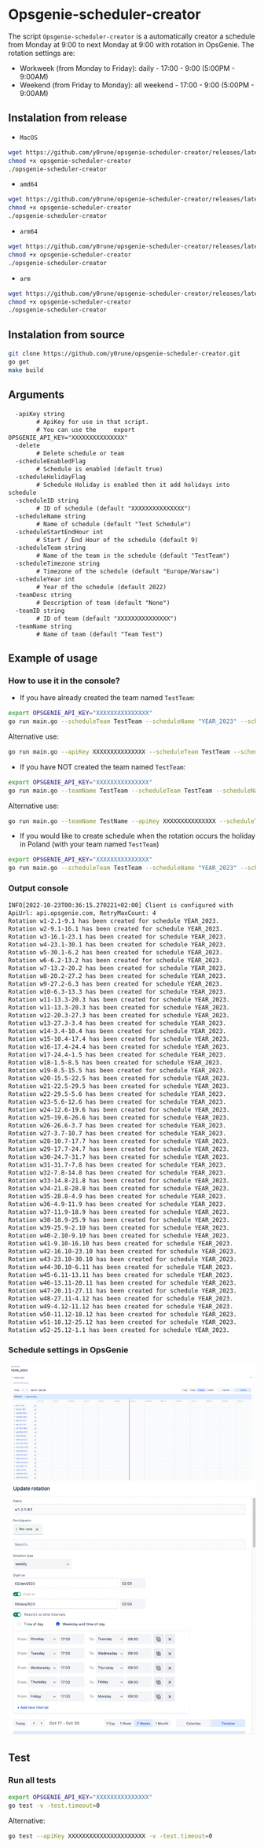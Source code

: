 # Opsgenie-scheduler-creator

The script `Opsgenie-scheduler-creator` is a automatically creator a schedule
from Monday at 9:00 to next Monday at 9:00 with rotation in OpsGenie.
The rotation settings are:

- Workweek (from Monday to Friday): daily - 17:00 - 9:00 (5:00PM - 9:00AM)
- Weekend (from Friday to Monday): all weekend - 17:00 - 9:00 (5:00PM - 9:00AM)

## Instalation from release

- `MacOS`

```bash
wget https://github.com/y0rune/opsgenie-scheduler-creator/releases/latest/download/opsgenie-scheduler-creator-darwin-amd64 -O opsgenie-scheduler-creator
chmod +x opsgenie-scheduler-creator
./opsgenie-scheduler-creator
```

- `amd64`

```bash
wget https://github.com/y0rune/opsgenie-scheduler-creator/releases/latest/download/opsgenie-scheduler-creator-linux-amd64 -O opsgenie-scheduler-creator
chmod +x opsgenie-scheduler-creator
./opsgenie-scheduler-creator
```

- `arm64`

```bash
wget https://github.com/y0rune/opsgenie-scheduler-creator/releases/latest/download/opsgenie-scheduler-creator-linux-arm64 -O opsgenie-scheduler-creator
chmod +x opsgenie-scheduler-creator
./opsgenie-scheduler-creator
```

- `arm`

```bash
wget https://github.com/y0rune/opsgenie-scheduler-creator/releases/latest/download/opsgenie-scheduler-creator-linux-arm -O opsgenie-scheduler-creator
chmod +x opsgenie-scheduler-creator
./opsgenie-scheduler-creator
```

## Instalation from source

```bash
git clone https://github.com/y0rune/opsgenie-scheduler-creator.git
go get
make build
```

## Arguments

```
  -apiKey string
        # ApiKey for use in that script.
        # You can use the     export OPSGENIE_API_KEY="XXXXXXXXXXXXXXX"
  -delete
        # Delete schedule or team
  -scheduleEnabledFlag
        # Schedule is enabled (default true)
  -scheduleHolidayFlag
        # Schedule Holiday is enabled then it add holidays into schedule
  -scheduleID string
        # ID of schedule (default "XXXXXXXXXXXXXXX")
  -scheduleName string
        # Name of schedule (default "Test Schedule")
  -scheduleStartEndHour int
        # Start / End Hour of the schedule (default 9)
  -scheduleTeam string
        # Name of the team in the schedule (default "TestTeam")
  -scheduleTimezone string
        # Timezone of the schedule (default "Europe/Warsaw")
  -scheduleYear int
        # Year of the schedule (default 2022)
  -teamDesc string
        # Description of team (default "None")
  -teamID string
        # ID of team (default "XXXXXXXXXXXXXXX")
  -teamName string
        # Name of team (default "Team Test")
```

## Example of usage

### How to use it in the console?

- If you have already created the team named `TestTeam`:

```bash
export OPSGENIE_API_KEY="XXXXXXXXXXXXXXX"
go run main.go --scheduleTeam TestTeam --scheduleName "YEAR_2023" --scheduleYear 2023
```

Alternative use:

```bash
go run main.go --apiKey XXXXXXXXXXXXXXX --scheduleTeam TestTeam --scheduleName "YEAR_2023" --scheduleYear 2023
```

- If you have NOT created the team named `TestTeam`:

```bash
export OPSGENIE_API_KEY="XXXXXXXXXXXXXXX"
go run main.go --teamName TestTeam --scheduleTeam TestTeam --scheduleName "YEAR_2023" --scheduleYear 2023
```

Alternative use:

```bash
go run main.go --teamName TestName --apiKey XXXXXXXXXXXXXXX --scheduleTeam TestTeam --scheduleName "YEAR_2023" --scheduleYear 2023
```

- If you would like to create schedule when the rotation occurs the holiday in
  Poland (with your team named `TestTeam`)

```bash
export OPSGENIE_API_KEY="XXXXXXXXXXXXXXX"
go run main.go --scheduleTeam TestTeam --scheduleName "YEAR_2023" --scheduleYear 2023 --scheduleHolidayFlag true
```

### Output console

```
INFO[2022-10-23T00:36:15.270221+02:00] Client is configured with ApiUrl: api.opsgenie.com, RetryMaxCount: 4
Rotation w1-2.1-9.1 has been created for schedule YEAR_2023.
Rotation w2-9.1-16.1 has been created for schedule YEAR_2023.
Rotation w3-16.1-23.1 has been created for schedule YEAR_2023.
Rotation w4-23.1-30.1 has been created for schedule YEAR_2023.
Rotation w5-30.1-6.2 has been created for schedule YEAR_2023.
Rotation w6-6.2-13.2 has been created for schedule YEAR_2023.
Rotation w7-13.2-20.2 has been created for schedule YEAR_2023.
Rotation w8-20.2-27.2 has been created for schedule YEAR_2023.
Rotation w9-27.2-6.3 has been created for schedule YEAR_2023.
Rotation w10-6.3-13.3 has been created for schedule YEAR_2023.
Rotation w11-13.3-20.3 has been created for schedule YEAR_2023.
Rotation w11-13.3-20.3 has been created for schedule YEAR_2023.
Rotation w12-20.3-27.3 has been created for schedule YEAR_2023.
Rotation w13-27.3-3.4 has been created for schedule YEAR_2023.
Rotation w14-3.4-10.4 has been created for schedule YEAR_2023.
Rotation w15-10.4-17.4 has been created for schedule YEAR_2023.
Rotation w16-17.4-24.4 has been created for schedule YEAR_2023.
Rotation w17-24.4-1.5 has been created for schedule YEAR_2023.
Rotation w18-1.5-8.5 has been created for schedule YEAR_2023.
Rotation w19-8.5-15.5 has been created for schedule YEAR_2023.
Rotation w20-15.5-22.5 has been created for schedule YEAR_2023.
Rotation w21-22.5-29.5 has been created for schedule YEAR_2023.
Rotation w22-29.5-5.6 has been created for schedule YEAR_2023.
Rotation w23-5.6-12.6 has been created for schedule YEAR_2023.
Rotation w24-12.6-19.6 has been created for schedule YEAR_2023.
Rotation w25-19.6-26.6 has been created for schedule YEAR_2023.
Rotation w26-26.6-3.7 has been created for schedule YEAR_2023.
Rotation w27-3.7-10.7 has been created for schedule YEAR_2023.
Rotation w28-10.7-17.7 has been created for schedule YEAR_2023.
Rotation w29-17.7-24.7 has been created for schedule YEAR_2023.
Rotation w30-24.7-31.7 has been created for schedule YEAR_2023.
Rotation w31-31.7-7.8 has been created for schedule YEAR_2023.
Rotation w32-7.8-14.8 has been created for schedule YEAR_2023.
Rotation w33-14.8-21.8 has been created for schedule YEAR_2023.
Rotation w34-21.8-28.8 has been created for schedule YEAR_2023.
Rotation w35-28.8-4.9 has been created for schedule YEAR_2023.
Rotation w36-4.9-11.9 has been created for schedule YEAR_2023.
Rotation w37-11.9-18.9 has been created for schedule YEAR_2023.
Rotation w38-18.9-25.9 has been created for schedule YEAR_2023.
Rotation w39-25.9-2.10 has been created for schedule YEAR_2023.
Rotation w40-2.10-9.10 has been created for schedule YEAR_2023.
Rotation w41-9.10-16.10 has been created for schedule YEAR_2023.
Rotation w42-16.10-23.10 has been created for schedule YEAR_2023.
Rotation w43-23.10-30.10 has been created for schedule YEAR_2023.
Rotation w44-30.10-6.11 has been created for schedule YEAR_2023.
Rotation w45-6.11-13.11 has been created for schedule YEAR_2023.
Rotation w46-13.11-20.11 has been created for schedule YEAR_2023.
Rotation w47-20.11-27.11 has been created for schedule YEAR_2023.
Rotation w48-27.11-4.12 has been created for schedule YEAR_2023.
Rotation w49-4.12-11.12 has been created for schedule YEAR_2023.
Rotation w50-11.12-18.12 has been created for schedule YEAR_2023.
Rotation w51-18.12-25.12 has been created for schedule YEAR_2023.
Rotation w52-25.12-1.1 has been created for schedule YEAR_2023.
```

### Schedule settings in OpsGenie

![alt text](https://github.com/y0rune/opsgenie-scheduler-creator/blob/main/screenshots/OpsGenieSchedule.png)
![alt text](https://github.com/y0rune/opsgenie-scheduler-creator/blob/main/screenshots/OpsGenieUpdateRotation.png)

## Test

### Run all tests

```bash
export OPSGENIE_API_KEY="XXXXXXXXXXXXXXX"
go test -v -test.timeout=0
```

Alternative:

```bash
go test --apiKey XXXXXXXXXXXXXXXXXXXXXX -v -test.timeout=0
```
